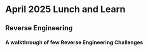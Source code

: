 # April 2025 Lunch and Learn

## Reverse Engineering

### A walkthrough of few Reverse Engineering Challenges


